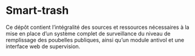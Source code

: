 # Smart-trash
Ce dépôt contient l’intégralité des sources et ressources nécessaires à la mise en place d’un système complet de surveillance du niveau de remplissage des poubelles publiques, ainsi qu’un module antivol et une interface web de supervision.

